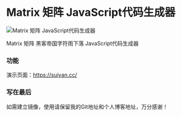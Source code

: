 # Matrix 矩阵 JavaScript代码生成器

![Matrix 矩阵 JavaScript代码生成器](/assets/images/matrix.gif)

Matrix 矩阵 黑客帝国字符雨下落 JavaScript代码生成器

### 功能

演示页面：https://suiyan.cc/



### 写在最后

如需建立镜像，使用请保留我的Git地址和个人博客地址，万分感谢！